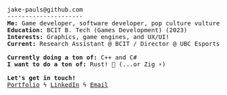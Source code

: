 <pre>
jake-pauls@github.com
---------------------
<b>Me:</b> Game developer, software developer, pop culture vulture
<b>Education:</b> BCIT B. Tech (Games Development) (2023)
<b>Interests:</b> Graphics, game engines, and UX/UI!
<b>Current:</b> Research Assistant @ BCIT / Director @ UBC Esports Association 🚀

<b>Currently doing a ton of:</b> C++ and C#
<b>I want to do a ton of:</b> Rust! 🦀 (...or Zig ⚡)

<b>Let's get in touch!</b>
<a href="https://jakepauls.dev">Portfolio</a> ϟ <a href="https://linkedin.com/in/jake-pauls/">LinkedIn</a> ϟ <a href="mailto:jakepauls99@gmail.com">Email</a>
</pre>
